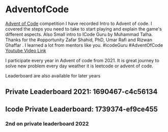 




# AdventofCode
[Advent of Code](adventofcode.com) competition
I have recorded Intro to Advent of code. I covered the steps you need to take to start playing and explain the game's different aspects. Also Small intro to ICode Guru by Muhammad Talha. Thanks for the #opportunity Zafar Shahid, PhD, Umar Rafi and Rizwan Ghaffar . I learned a lot from mentors like you. 
#icodeGuru #AdventOfCode [Youtube Video Link](https://youtu.be/Ol2tuZsWLUM)

I participate every year in Advent of code from 2021. It is great journey to solve new problem every day weather it is leetcode or advent of code. 


Leaderboard are also available for later years
## Private Leaderboard 2021: 1690467-c4c56134 
## Icode Private Leaderboard: 1739374-ef9ce455
### 2nd on private leaderboard 2022

